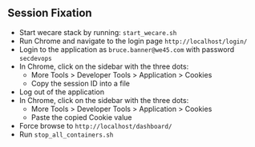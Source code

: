 ## Session Fixation
* Start wecare stack by running: `start_wecare.sh`
* Run Chrome and navigate to the login page `http://localhost/login/`
* Login to the application as `bruce.banner@we45.com` with password `secdevops`
* In Chrome, click on the sidebar with the three dots:
	* More Tools > Developer Tools > Application > Cookies
	* Copy the session ID into a file
* Log out of the application
* In Chrome, click on the sidebar with the three dots:
	* More Tools > Developer Tools > Application > Cookies
	* Paste the copied Cookie value
* Force browse to `http://localhost/dashboard/`
* Run `stop_all_containers.sh`